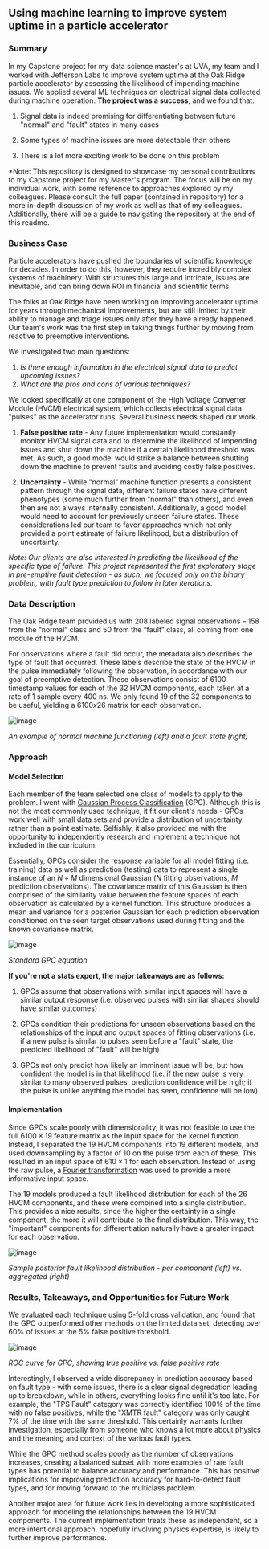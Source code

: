 ## Using machine learning to improve system uptime in a particle accelerator

### Summary

In my Capstone project for my data science master's at UVA, my team and I worked with Jefferson Labs to improve system uptime at the Oak Ridge particle accelerator by assessing the likelihood of impending machine issues. We applied several ML techniques on electrical signal data collected during machine operation. **The project was a success**, and we found that:

1. Signal data is indeed promising for differentiating between future "normal" and "fault" states in many cases

2. Some types of machine issues are more detectable than others

3. There is a lot more exciting work to be done on this problem

*Note: This repository is designed to showcase my personal contributions to my Capstone project for my Master's program. The focus will be on my individual work, with some reference to approaches explored by my colleagues. Please consult the full paper (contained in repository) for a more in-depth discussion of my work as well as that of my colleagues. Additionally, there will be a guide to navigating the repository at the end of this readme.

### Business Case

Particle accelerators have pushed the boundaries of scientific knowledge for decades. In order to do this, however, they require incredibly complex systems of machinery. With structures this large and intricate, issues are inevitable, and can bring down ROI in financial and scientific terms.

The folks at Oak Ridge have been working on improving accelerator uptime for years through mechanical improvements, but are still limited by their ability to manage and triage issues only after they have already happened. Our team's work was the first step in taking things further by moving from reactive to preemptive interventions.

We investigated two main questions:
1. *Is there enough information in the electrical signal data to predict upcoming issues?*
2. *What are the pros and cons of various techniques?*

We looked specifically at one component of the High Voltage Converter Module (HVCM) electrical system, which collects electrical signal data "pulses" as the accelerator runs. Several business needs shaped our work.

1. **False positive rate** - Any future implementation would constantly monitor HVCM signal data and to determine the likelihood of impending issues and shut down the machine if a certain likelihood threshold was met. As such, a good model would strike a balance between shutting down the machine to prevent faults and avoiding costly false positives.

2. **Uncertainty** - While "normal" machine function presents a consistent pattern through the signal data, different failure states have different phenotypes (some much further from "normal" than others), and even then are not always internally consistent. Additionally, a good model would need to account for previously unseen failure states. These considerations led our team to favor approaches which not only provided a point estimate of failure likelihood, but a distribution of uncertainty. 

*Note: Our clients are also interested in predicting the likelihood of the specific type of failure. This project represented the first exploratory stage in pre-emptive fault detection - as such, we focused only on the binary problem, with fault type prediction to follow in later iterations.*

### Data Description

The Oak Ridge team provided us with 208 labeled signal observations – 158 from the “normal” class and 50 from the “fault” class, all coming from one module of the HVCM.

For observations where a fault did occur, the metadata also describes the type of fault that occurred. These labels describe the state of the HVCM in the pulse immediately following the observation, in accordance with our goal of preemptive detection. These observations consist of 6100 timestamp values for each of the 32 HVCM components, each taken at a rate of 1 sample every 400 ns. We only found 19 of the 32 components to be useful, yielding a $6100 x 26$ matrix for each observation.

![image](https://user-images.githubusercontent.com/90712577/172864866-29cb5035-c765-4bc4-8d72-7b67fa241663.png)

*An example of normal machine functioning (left) and a fault state (right)*

### Approach

#### Model Selection
Each member of the team selected one class of models to apply to the problem. I went with [Gaussian Process Classification](http://krasserm.github.io/2020/11/04/gaussian-processes-classification/) (GPC). Although this is not the most commonly used technique, it fit our client's needs - GPCs work well with small data sets and provide a distribution of uncertainty rather than a point estimate. Selfishly, it also provided me with the opportunity to independently research and implement a technique not included in the curriculum.

Essentially, GPCs consider the response variable for all model fitting (i.e. training) data as well as prediction (testing) data to represent a single instance of an $N + M$ dimensional Gaussian ($N$ fitting observations, $M$ prediction observations). The covariance matrix of this Gaussian is then comprised of the similarity value between the feature spaces of each observation as calculated by a kernel function. This structure produces a mean and variance for a posterior Gaussian for each prediction observation conditioned on the seen target observations used during fitting and the known covariance matrix.

![image](https://user-images.githubusercontent.com/90712577/173613928-d38ca040-5526-4998-8b53-c03e94f86934.png)

*Standard GPC equation*

**If you're not a stats expert, the major takeaways are as follows:**

1. GPCs assume that observations with similar input spaces will have a similar output response (i.e. observed pulses with similar shapes should have similar outcomes)

2. GPCs condition their predictions for unseen observations based on the relationships of the input and output spaces of fitting observations (i.e. if a new pulse is similar to pulses seen before a "fault" state, the predicted likelihood of "fault" will be high)

3. GPCs not only predict how likely an imminent issue will be, but how confident the model is in that likelihood (i.e. if the new pulse is very similar to many observed pulses, prediction confidence will be high; if the pulse is unlike anything the model has seen, confidence will be low)

#### Implementation

Since GPCs scale poorly with dimensionality, it was not feasible to use the full $6100 \times 19$ feature matrix as the input space for the kernel function. Instead, I separated the 19 HVCM components into 19 different models, and used downsampling by a factor of $10$ on the pulse from each of these. This resulted in an input space of $610 \times 1$ for each observation. Instead of using the raw pulse, a [Fourier transformation](https://en.wikipedia.org/wiki/Fourier_transform) was used to provide a more informative input space.

The 19 models produced a fault likelihood distribution for each of the 26 HVCM components, and these were combined into a single distribution. This provides a nice results, since the higher the certainty in a single component, the more it will contribute to the final distribution. This way, the "important" components for differentiation naturally have a greater impact for each observation.

![image](https://user-images.githubusercontent.com/90712577/173622077-44f85970-f0d9-4954-94c6-208ff8677d12.png)

*Sample posterior fault likelihood distribution - per component (left) vs. aggregated (right)*

### Results, Takeaways, and Opportunities for Future Work

We evaluated each technique using 5-fold cross validation, and found that the GPC outperformed other methods on the limited data set, detecting over 60% of issues at the 5% false positive threshold.

![image](https://user-images.githubusercontent.com/90712577/173624680-da21cf7c-7252-40f3-abad-333aa7de9138.png)

*ROC curve for GPC, showing true positive vs. false positive rate*

Interestingly, I observed a wide discrepancy in prediction accuracy based on fault type - with some issues, there is a clear signal degredation leading up to breakdown, while in others, everything looks fine until it's too late. For example, the "TPS Fault" category was correctly identified 100% of the time with no false positives, while the "XMTR fault" category was only caught 7% of the time with the same threshold. This certainly warrants further investigation, especially from someone who knows a lot more about physics and the meaning and context of the various fault types. 

While the GPC method scales poorly as the number of observations increases, creating a balanced subset with more examples of rare fault types has potential to balance accuracy and performance. This has positive implications for improving prediction accuracy for hard-to-detect fault types, and for moving forward to the multiclass problem.

Another major area for future work lies in developing a more sophisticated approach for modeling the relationships between the 19 HVCM components. The current implementation treats these as independent, so a more intentional approach, hopefully involving physics expertise, is likely to further improve performance.
